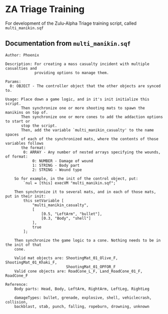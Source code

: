 # ZA Triage Training

For development of the Zulu-Alpha Triage training script, called `multi_manikin.sqf`

## Documentation from `multi_manikin.sqf`

    Author: Phoenix

    Description: For creating a mass casualty incident with multiple casualties and
    		     providing options to manage them.

    Params:
      0: OBJECT - The controller object that the other objects are synced to.

    Usage: Place down a game logic, and in it's init initialize this script.
           Then synchronize one or more shooting mats to spawn the manikins on top of.
    	   Then synchronize one or more cones to add the addaction options to start or
           stop the script.
           Then, add the variable `multi_manikin_casualty' to the name spaces
    	   of each of the synchronized mats, where the contents of those variables follows
    	   the format:
    		0: ARRAY - Any number of nested arrays specifying the wounds, of format:
    			0: NUMBER - Damage of wound
    			1: STRING - Body part
    			2: STRING - Wound type

    	So for example, in the init of the control object, put:
    		`nul = [this] execVM "multi_manikin.sqf";`

    	Then synchronize it to several mats, and in each of those mats, put in their init:
    		this setVariable [
    			"multi_manikin_casualty",
    			[
    				[0.5, "LeftArm", "bullet"],
    				[0.3, "Body", "shell"]
    			],
    			true
    		];

    	Then synchronize the game logic to a cone. Nothing needs to be in the init of that
        cone.

    	Valid mat objects are: ShootingMat_01_Olive_F, ShootingMat_01_Khaki_F,
    	                       ShootingMat_01_OPFOR_F
    	Valid cone objects are: RoadCone_L_F, Land_RoadCone_01_F, RoadCone_F

    Reference:
    	Body parts: Head, Body, LeftArm, RightArm, LeftLeg, RightLeg

    	damageTypes: bullet, grenade, explosive, shell, vehiclecrash, collision,
    	backblast, stab, punch, falling, ropeburn, drowning, unknown
